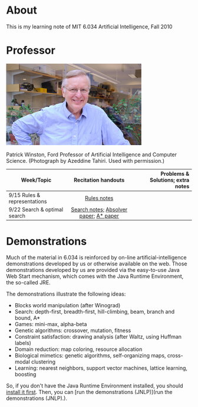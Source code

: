 # About
This is my learning note of MIT 6.034 Artificial Intelligence, Fall 2010

# Professor
![Patrick Winston](./images/PatrickWinston.jpg)

Patrick Winston, Ford Professor of Artificial Intelligence and Computer Science. (Photograph by Azeddine Tahiri. Used with permission.)

| Week/Topic | Recitation handouts | Problems & Solutions; extra notes | 
| - | :-: | -: | 
| 9/15 Rules & representations | [Rules notes](lectureNotes/rules-notes11.pdf) |  | 
| 9/22 Search & optimal search | [Search notes;](lectureNotes/search-notes-f11.pdf) [Absolver paper;](lectureNotes/absolver.pdf) [A* paper](lectureNotes/EightPuzzle.pdf) |  | 

# Demonstrations
Much of the material in 6.034 is reinforced by on-line artificial-intelligence demonstrations developed by us or otherwise available on the web. Those demonstrations developed by us are provided via the easy-to-use Java Web Start mechanism, which comes with the Java Runtime Environment, the so-called JRE.

The demonstrations illustrate the following ideas:

* Blocks world manipulation (after Winograd)
* Search: depth-first, breadth-first, hill-climbing, beam, branch and bound, A*
* Games: mini-max, alpha-beta
* Genetic algorithms: crossover, mutation, fitness
* Constraint satisfaction: drawing analysis (after Waltz, using Huffman labels)
* Domain reduction: map coloring, resource allocation
* Biological mimetics: genetic algorithms, self-organizing maps, cross-modal clustering
* Learning: nearest neighbors, support vector machines, lattice learning, boosting

So, if you don't have the Java Runtime Environment installed, you should [install it first](http://java.sun.com/products/javawebstart/). Then, you can [run the demonstrations (JNLP)](run the demonstrations (JNLP).).